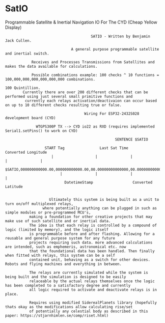 # SatIO
Programmable Satellite &amp; Inertial Navigation IO For The CYD (Cheap Yellow Display)


                                           SATIO - Written by Benjamin Jack Cullen.

                                  A general purpose programmable satellite and inertial switch. 

                Receives and Processes Transmissions from Satellites and makes the data available for calculations.

                Possible combinations example: 100 checks ^ 10 functions = 100,000,000,000,000,000,000 combinations.
                                                                           100 Quintillion.
            Currently there are over 200 different checks that can be performed using just several small primitive functions and
             currently each relays activation/deactivaion can occur based on up to 10 different checks resulting true or false. 
                                      
                                        Wiring For ESP32-2432S028 development board (CYD)
                  
                  WTGPS300P TX --> CYD io22 as RXD (requires implemented Serial1.setPins() to work on CYD)

                                                      SENTENCE $SATIO
                                                                                    
                      START Tag                Last Sat Time                    Converted Longitude        
                         |                   |               |                   |               |                  
                      $SATIO,000000000000.00,000000000000.00,00.00000000000000,00.00000000000000,*Z
                             |               |               |                 |                              
                               DatetimeStamp                  Converted Latitude                                 


                        Ultimately this system is being built as a unit to turn on/off multiplexed relays,
                     where potentially anything can be plugged in such as simple modules or pre-programmed MCU's, 
               making a foundation for other creative projects that may make use of such satellite and or inertial data.
               The idea is that each relay is controlled by a compound of logic (limited by memory), and the logic itself
               is programmable before and after flashing. Allowing for a reusable and general purpose system for any future
               projects requiring such data. more advanced calculations are intended, such as emphemeris, astronomical etc. now
               that the foundational data has been handled. Then finally when fitted with relays, this system can be a self
               contained unit, behaving as a switch for other devices. Robots and flying machines and everything in between.

               The relays are currently simulated while the system is being built and the simulation is designed to be easily
               relaceable by the actual relays themselves once the logic has been completed to a satisfactory degree and currently
               all logic required to activate and deactivate relays is in place.

               Requires using modified SiderealPlanets library (hopefully thats okay as the modifications allow calculating rise/set
               of potentially any celestial body as described in this paper: https://stjarnhimlen.se/comp/riset.html)
